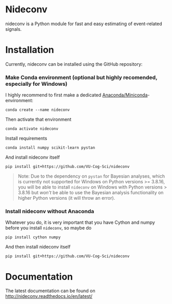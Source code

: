 # Nideconv
nideconv is a Python module for fast and easy estimating of event-related signals.

# Installation
Currently, nideconv can be installed using the GitHub repository:

### Make Conda environment (optional but highly recomended, especially for Windows)
I highly recommend to first make a dedicated [Anaconda/Miniconda](https://docs.conda.io/en/latest/miniconda.html)-environment:

`conda create --name nideconv`

Then activate that environment

`conda activate nideconv`

Install requirements

`conda install numpy scikit-learn pystan`

And install nideconv itself

`pip install git+https://github.com/VU-Cog-Sci/nideconv`

> Note: Due to the dependency on `pystan` for Bayesian analyses, which is currently not supported for Windows on Python versions >= 3.8.16, you will be able to install `nideconv` on Windows with Python versions > 3.8.16 but *won't* be able to use the Bayesian analysis functionality on higher Python versions (it will throw an error).

### Install nideconv without Anaconda
Whatever you do, it is very important that you have Cython and numpy before you install `nideconv`, so maybe do

`pip install cython numpy`

And then install nideconv itself

`pip install git+https://github.com/VU-Cog-Sci/nideconv`

# Documentation

The latest documentation can be found on http://nideconv.readthedocs.io/en/latest/
